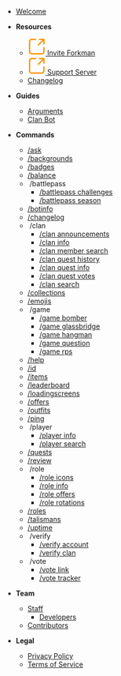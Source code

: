 - [Welcome](home.md)

- **Resources**
  - [<img src="_media/external.svg"> Invite Forkman](https://discord.com/api/oauth2/authorize?client_id=1037396167123816499)
  - [<img src="_media/external.svg"> Support Server](https://discord.gg/DEEZY5cwpy)
  - [Changelog](CHANGELOG.md)

- **Guides**
  - [Arguments](guides/arguments.md)
  - [Clan Bot](guides/clanbot.md)

- **Commands**
  - [/ask](commands/ask.md)
  - [/backgrounds](commands/backgrounds.md)
  - [/badges](commands/badges.md)
  - [/balance](commands/balance.md)
  - &nbsp;/battlepass
    - [/battlepass challenges](commands/battlepass/challenges.md)
    - [/battlepass season](commands/battlepass/season.md)
  - [/botinfo](commands/botinfo.md)
  - [/changelog](commands/changelog.md)
  - &nbsp;/clan
    - [/clan announcements](commands/clan/announcements.md)
    - [/clan info](commands/clan/info.md)
    - [/clan member search](commands/clan/member/search.md)
    - [/clan quest history](commands/clan/quest/history.md)
    - [/clan quest info](commands/clan/quest/info.md)
    - [/clan quest votes](commands/clan/quest/votes.md)
    - [/clan search](commands/clan/search.md)
  - [/collections](commands/collections.md)
  - [/emojis](commands/emojis.md)
  - &nbsp;/game
    - [/game bomber](commands/game/bomber.md)
    - [/game glassbridge](commands/game/glassbridge.md)
    - [/game hangman](commands/game/hangman.md)
    - [/game question](commands/game/question.md)
    - [/game rps](commands/game/rps.md)
  - [/help](commands/help.md)
  - [/id](commands/id.md)
  - [/items](commands/items.md)
  - [/leaderboard](commands/leaderboard.md)
  - [/loadingscreens](commands/loadingscreens.md)
  - [/offers](commands/offers.md)
  - [/outfits](commands/outfits.md)
  - [/ping](commands/ping.md)
  - &nbsp;/player
    - [/player info](commands/player/info.md)
    - [/player search](commands/player/search.md)
  - [/quests](commands/quests.md)
  - [/review](commands/review.md)
  - &nbsp;/role
    - [/role icons](commands/role/icons.md)
    - [/role info](commands/role/info.md)
    - [/role offers](commands/role/offers.md)
    - [/role rotations](commands/role/rotations.md)
  - [/roles](commands/roles.md)
  - [/talismans](commands/talismans.md)
  - [/uptime](commands/uptime.md)
  - &nbsp;/verify
    - [/verify account](commands/verify/account.md)
    - [/verify clan](commands/verify/clan.md)
  - &nbsp;/vote
    - [/vote link](commands/vote/link.md)
    - [/vote tracker](commands/vote/tracker.md)

- **Team**
  - [Staff](team/staff/introduction.md)
    - [Developers](team/staff/developers.md)
  - [Contributors](team/contributors.md)

- **Legal**
  - [Privacy Policy](legal/privacy.md)
  - [Terms of Service](legal/terms.md)
